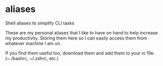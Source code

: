 # aliases

Shell aliases to simplify CLI tasks

These are my personal aliases that I like to have on hand to help increase my productivity.
Storing them here so I can easily access them from whatever machine I am on.

If you find them useful too, download them and add them to your rc file. (~./bashrc, ~/.zshrc, etc.) 
